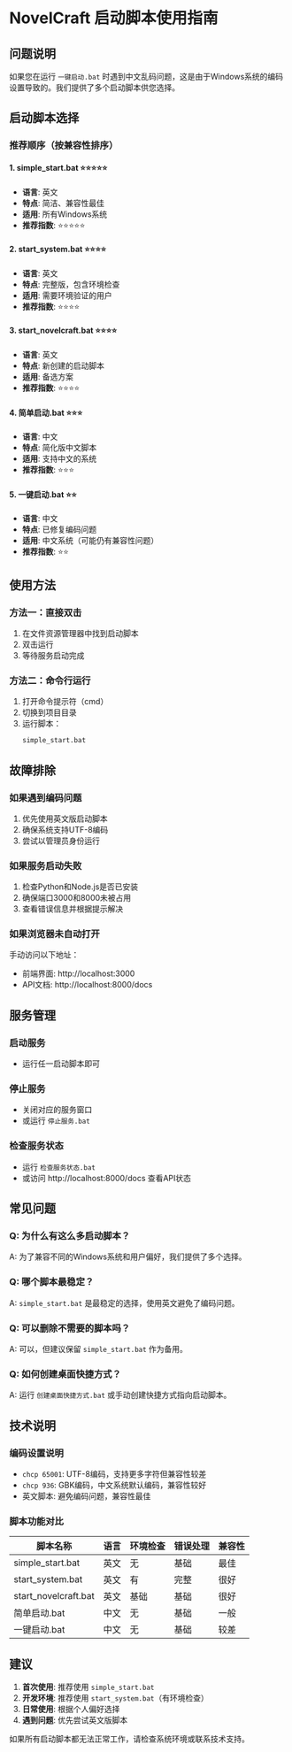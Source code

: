 # NovelCraft 启动脚本使用指南

## 问题说明

如果您在运行 `一键启动.bat` 时遇到中文乱码问题，这是由于Windows系统的编码设置导致的。我们提供了多个启动脚本供您选择。

## 启动脚本选择

### 推荐顺序（按兼容性排序）

#### 1. simple_start.bat ⭐⭐⭐⭐⭐
- **语言**: 英文
- **特点**: 简洁、兼容性最佳
- **适用**: 所有Windows系统
- **推荐指数**: ⭐⭐⭐⭐⭐

#### 2. start_system.bat ⭐⭐⭐⭐
- **语言**: 英文
- **特点**: 完整版，包含环境检查
- **适用**: 需要环境验证的用户
- **推荐指数**: ⭐⭐⭐⭐

#### 3. start_novelcraft.bat ⭐⭐⭐⭐
- **语言**: 英文
- **特点**: 新创建的启动脚本
- **适用**: 备选方案
- **推荐指数**: ⭐⭐⭐⭐

#### 4. 简单启动.bat ⭐⭐⭐
- **语言**: 中文
- **特点**: 简化版中文脚本
- **适用**: 支持中文的系统
- **推荐指数**: ⭐⭐⭐

#### 5. 一键启动.bat ⭐⭐
- **语言**: 中文
- **特点**: 已修复编码问题
- **适用**: 中文系统（可能仍有兼容性问题）
- **推荐指数**: ⭐⭐

## 使用方法

### 方法一：直接双击
1. 在文件资源管理器中找到启动脚本
2. 双击运行
3. 等待服务启动完成

### 方法二：命令行运行
1. 打开命令提示符（cmd）
2. 切换到项目目录
3. 运行脚本：
   ```cmd
   simple_start.bat
   ```

## 故障排除

### 如果遇到编码问题
1. 优先使用英文版启动脚本
2. 确保系统支持UTF-8编码
3. 尝试以管理员身份运行

### 如果服务启动失败
1. 检查Python和Node.js是否已安装
2. 确保端口3000和8000未被占用
3. 查看错误信息并根据提示解决

### 如果浏览器未自动打开
手动访问以下地址：
- 前端界面: http://localhost:3000
- API文档: http://localhost:8000/docs

## 服务管理

### 启动服务
- 运行任一启动脚本即可

### 停止服务
- 关闭对应的服务窗口
- 或运行 `停止服务.bat`

### 检查服务状态
- 运行 `检查服务状态.bat`
- 或访问 http://localhost:8000/docs 查看API状态

## 常见问题

### Q: 为什么有这么多启动脚本？
A: 为了兼容不同的Windows系统和用户偏好，我们提供了多个选择。

### Q: 哪个脚本最稳定？
A: `simple_start.bat` 是最稳定的选择，使用英文避免了编码问题。

### Q: 可以删除不需要的脚本吗？
A: 可以，但建议保留 `simple_start.bat` 作为备用。

### Q: 如何创建桌面快捷方式？
A: 运行 `创建桌面快捷方式.bat` 或手动创建快捷方式指向启动脚本。

## 技术说明

### 编码设置说明
- `chcp 65001`: UTF-8编码，支持更多字符但兼容性较差
- `chcp 936`: GBK编码，中文系统默认编码，兼容性较好
- 英文脚本: 避免编码问题，兼容性最佳

### 脚本功能对比
| 脚本名称 | 语言 | 环境检查 | 错误处理 | 兼容性 |
|---------|------|----------|----------|--------|
| simple_start.bat | 英文 | 无 | 基础 | 最佳 |
| start_system.bat | 英文 | 有 | 完整 | 很好 |
| start_novelcraft.bat | 英文 | 基础 | 基础 | 很好 |
| 简单启动.bat | 中文 | 无 | 基础 | 一般 |
| 一键启动.bat | 中文 | 无 | 基础 | 较差 |

## 建议

1. **首次使用**: 推荐使用 `simple_start.bat`
2. **开发环境**: 推荐使用 `start_system.bat`（有环境检查）
3. **日常使用**: 根据个人偏好选择
4. **遇到问题**: 优先尝试英文版脚本

如果所有启动脚本都无法正常工作，请检查系统环境或联系技术支持。
